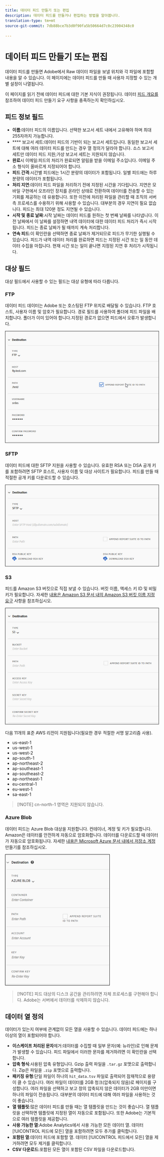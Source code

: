 ```yaml
---
title: 데이터 피드 만들기 또는 편집
description: 데이터 피드를 만들거나 편집하는 방법을 알아봅니다.
translation-type: tm+mt
source-git-commit: 7db88bce7b3d0f90fa5b50664d7c0c23904348c0

---
```



# 데이터 피드 만들기 또는 편집

데이터 피드를 만들면 Adobe에서 Raw 데이터 파일을 보낼 위치와 각 파일에 포함할 내용을 알 수 있습니다. 이 페이지에는 데이터 피드를 만들 때 사용자 지정할 수 있는 개별 설정이 나열됩니다.

이 페이지를 읽기 전에 데이터 피드에 대한 기본 지식이 권장됩니다. 데이터 [피드 개요를](data-feed-overview.md) 참조하여 데이터 피드 만들기 요구 사항을 충족하는지 확인하십시오.

## 피드 정보 필드

* **이름**:데이터 피드의 이름입니다. 선택한 보고서 세트 내에서 고유해야 하며 최대 255자까지 가능합니다.
* **** 보고서 세트:데이터 피드의 기반이 되는 보고서 세트입니다. 동일한 보고서 세트에 대해 여러 데이터 피드를 만드는 경우 열 정의가 달라야 합니다. 소스 보고서 세트만 데이터 피드 지원;가상 보고서 세트는 지원되지 않습니다.
* **완료**&#x200B;시 이메일:피드의 처리가 완료되면 알림을 받을 이메일 주소입니다. 이메일 주소 형식이 올바르게 지정되어야 합니다.
* **피드 간격**:시간별 피드에는 1시간 분량의 데이터가 포함됩니다. 일별 피드에는 하루 분량의 데이터가 포함됩니다.
* **처리 지연**:데이터 피드 파일을 처리하기 전에 지정된 시간을 기다립니다. 지연은 모바일 구현에서 오프라인 장치를 온라인 상태로 전환하여 데이터를 전송할 수 있는 기회를 제공하는 데 유용합니다. 또한 이전에 처리된 파일을 관리할 때 조직의 서버측 프로세스를 수용하기 위해 사용할 수 있습니다. 대부분의 경우 지연이 필요 없습니다. 피드는 최대 120분 정도 지연될 수 있습니다.
* **시작 및 종료 날짜**:시작 날짜는 데이터 피드를 원하는 첫 번째 날짜를 나타냅니다. 이전 날짜에서 이 날짜를 설정하면 내역 데이터에 대한 데이터 피드 처리가 즉시 시작됩니다. 피드는 종료 날짜가 될 때까지 계속 처리합니다.
* **연속 피드**:이 확인란을 선택하면 종료 날짜가 제거되므로 피드가 무기한 실행될 수 있습니다. 피드가 내역 데이터 처리를 완료하면 피드는 지정된 시간 또는 일 동안 데이터 수집을 마칩니다. 현재 시간 또는 일이 끝나면 지정된 지연 후 처리가 시작됩니다.

## 대상 필드

대상 필드에서 사용할 수 있는 필드는 대상 유형에 따라 다릅니다.

### FTP

데이터 피드 데이터는 Adobe 또는 호스팅된 FTP 위치로 배달될 수 있습니다. FTP 호스트, 사용자 이름 및 암호가 필요합니다. 경로 필드를 사용하여 폴더에 피드 파일을 배치합니다. 폴더가 이미 있어야 합니다.지정된 경로가 없으면 피드에서 오류가 발생합니다.

![FTP 정보](assets/dest-ftp.jpg)

### SFTP

데이터 피드에 대한 SFTP 지원을 사용할 수 있습니다. 유효한 RSA 또는 DSA 공개 키를 포함하려면 SFTP 호스트, 사용자 이름 및 대상 사이트가 필요합니다. 피드를 만들 때 적절한 공개 키를 다운로드할 수 있습니다.

![SFTP 정보](assets/dest-sftp.jpg)

### S3

피드를 Amazon S3 버킷으로 직접 보낼 수 있습니다. 버킷 이름, 액세스 키 ID 및 비밀 키가 필요합니다. 자세한 [내용은 Amazon S3 문서 내의 Amazon S3 버킷 이름 지정 요구](https://docs.aws.amazon.com/awscloudtrail/latest/userguide/cloudtrail-s3-bucket-naming-requirements.html) 사항을 참조하십시오.

![S3 정보](assets/dest-s3.jpg)

다음 11개의 표준 AWS 리전이 지원됩니다(필요한 경우 적절한 서명 알고리즘 사용).

* us-east-1
* us-west-1
* us-west-2
* ap-south-1
* ap-northeast-2
* ap-southeast-1
* ap-southeast-2
* ap-northeast-1
* eu-central-1
* eu-west-1
* sa-east-1

> [!NOTE] cn-north-1 영역은 지원되지 않습니다.

### Azure Blob

데이터 피드는 Azure Blob 대상을 지원합니다. 컨테이너, 계정 및 키가 필요합니다. Amazon은 데이터를 안전하게 자동으로 암호화합니다. 데이터를 다운로드할 때 데이터가 자동으로 암호화됩니다. 자세한 [내용은 Microsoft Azure 문서 내에서 저장소 계정](https://docs.microsoft.com/en-us/azure/storage/common/storage-quickstart-create-account?tabs=azure-portal#view-and-copy-storage-access-keys) 만들기를 참조하십시오.

![Azure 정보](assets/azure.png)

> [!NOTE] 피드 대상의 디스크 공간을 관리하려면 자체 프로세스를 구현해야 합니다. Adobe는 서버에서 데이터를 삭제하지 않습니다.

## 데이터 열 정의

데이터가 있는지 여부에 관계없이 모든 열을 사용할 수 있습니다. 데이터 피드에는 하나 이상의 열이 포함되어야 합니다.

* **이스케이프 처리된 문자**&#x200B;제거:데이터를 수집할 때 일부 문자(예: 뉴라인)로 인해 문제가 발생할 수 있습니다. 피드 파일에서 이러한 문자를 제거하려면 이 확인란을 선택합니다.
* **압축 형식**:사용된 압축 유형입니다. Gzip 출력 파일을 `.tar.gz` 포맷으로 출력합니다. Zip은 파일을 `.zip` 포맷으로 출력합니다.
* **패키징 유형**:단일 파일이 하나의 `hit_data.tsv` 파일로 출력되어 잠재적으로 용량이 클 수 있습니다. 여러 파일이 데이터를 2GB 청크(압축되지 않음)로 페이지를 구성합니다. 여러 파일을 선택하고 보고 창의 압축되지 않은 데이터가 2GB 미만이면 하나의 파일이 전송됩니다. 대부분의 데이터 피드에 대해 여러 파일을 사용하는 것이 좋습니다.
* **열 템플릿**:많은 데이터 피드를 만들 때는 열 템플릿을 만드는 것이 좋습니다. 열 템플릿을 선택하면 템플릿에 지정된 열이 자동으로 포함됩니다. 또한 Adobe는 기본적으로 여러 템플릿을 제공합니다.
* **사용 가능한 열**:Adobe Analytics에서 사용 가능한 모든 데이터 열. 데이터 [!UICONTROL 피드에 모든] 열을 포함하려면 모두 추가를 클릭합니다.
* **포함된 열**:데이터 피드에 포함할 열. 데이터 [!UICONTROL 피드에서 모든] 열을 제거하려면 모두 제거를 클릭합니다.
* **CSV 다운로드**:포함된 모든 열이 포함된 CSV 파일을 다운로드합니다.

